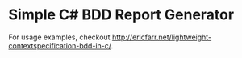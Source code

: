 Simple C# BDD Report Generator
==============================

For usage examples, checkout http://ericfarr.net/lightweight-contextspecification-bdd-in-c/.
